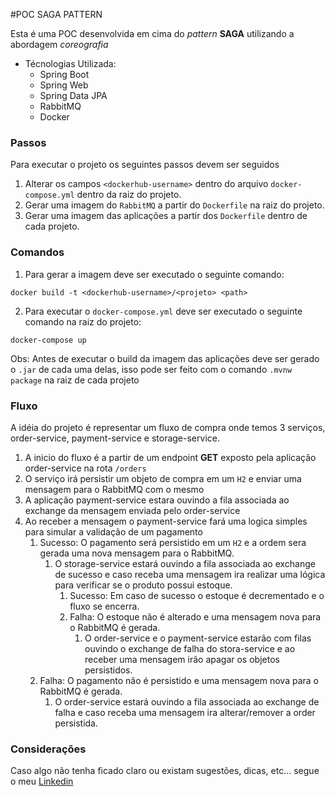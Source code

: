 #POC SAGA PATTERN

Esta é uma POC desenvolvida em cima do *pattern* **SAGA** utilizando a abordagem *coreografia*
- Técnologias Utilizada:
  - Spring Boot 
  - Spring Web
  - Spring Data JPA
  - RabbitMQ
  - Docker

### Passos

Para executar o projeto os seguintes passos devem ser seguidos

1. Alterar os campos `<dockerhub-username>` dentro do arquivo `docker-compose.yml` dentro da raiz do projeto.
2. Gerar uma imagem do `RabbitMQ` a partir do `Dockerfile` na raiz do projeto.
3. Gerar uma imagem das aplicações a partir dos `Dockerfile` dentro de cada projeto.

### Comandos

1. Para gerar a imagem deve ser executado o seguinte comando:

```shell
docker build -t <dockerhub-username>/<projeto> <path>
```
2. Para executar o `docker-compose.yml` deve ser executado o seguinte comando na raiz do projeto:

```shell
docker-compose up
```

Obs: Antes de executar o build da imagem das aplicações deve ser gerado o `.jar` de cada uma delas, isso pode ser feito com o comando `.mvnw package` na raiz de cada projeto

### Fluxo

A idéia do projeto é representar um fluxo de compra onde temos 3 serviços, order-service, payment-service e storage-service.

1. A inicio do fluxo é a partir de um endpoint **GET** exposto pela aplicação order-service na rota `/orders`
2. O serviço irá persistir um objeto de compra em um `H2` e enviar uma mensagem para o RabbitMQ com o mesmo
3. A aplicação payment-service estara ouvindo a fila associada ao exchange da mensagem enviada pelo order-service
4. Ao receber a mensagem o payment-service fará uma logica simples para simular a validação de um pagamento
   1. Sucesso: O pagamento será persistido em um `H2` e a ordem sera gerada uma nova mensagem para o RabbitMQ.
      1. O storage-service estará ouvindo a fila associada ao exchange de sucesso e caso receba uma mensagem ira realizar uma lógica para verificar se o produto possui estoque.
          1. Sucesso: Em caso de sucesso o estoque é decrementado e o fluxo se encerra.
          2. Falha: O estoque não é alterado e uma mensagem nova para o RabbitMQ é gerada.
             1. O order-service e o payment-service estarão com filas ouvindo o exchange de falha do stora-service e ao receber uma mensagem irão apagar os objetos persistidos.
   2. Falha: O pagamento não é persistido e uma mensagem nova para o RabbitMQ é gerada.
       1. O order-service estará ouvindo a fila associada ao exchange de falha e caso receba uma mensagem ira alterar/remover a order persistida.

### Considerações

Caso algo não tenha ficado claro ou existam sugestões, dicas, etc... segue o meu [Linkedin](https://www.linkedin.com/in/lucas-oliveira1/)


